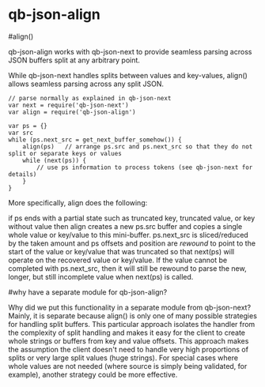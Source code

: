 # qb-json-align

#align()

qb-json-align works with qb-json-next to provide seamless parsing across JSON buffers split at any arbitrary 
point.


While qb-json-next handles splits between values and key-values, align() allows seamless
parsing across any split JSON.

    // parse normally as explained in qb-json-next    
    var next = require('qb-json-next')
    var align = require('qb-json-align')

    var ps = {}
    var src
    while (ps.next_src = get_next_buffer_somehow()) {
        align(ps)   // arrange ps.src and ps.next_src so that they do not split or separate keys or values
        while (next(ps)) {
            // use ps information to process tokens (see qb-json-next for details)
        }
    }

More specifically, align does the following:

   if ps ends with a partial state such as truncated key, truncated value, or key
   without value then align creates a new ps.src buffer and copies a single whole value or key/value to 
   this mini-buffer.  ps.next_src is sliced/reduced by the taken amount and ps offsets
   and position are *rewound* to point to the start of the value or key/value that was 
   truncated so that next(ps) will
   operate on the recovered value or key/value.  If the value cannot be completed with ps.next_src, then
   it will still be rewound to parse the new, longer, but still incomplete value when next(ps) is called.

#why have a separate module for qb-json-align?

Why did we put this functionality in a separate module from qb-json-next?  Mainly, it is separate because align()
is only one of many possible strategies for handling split buffers.  This particular approach isolates the handler
from the complexity of split handling and makes it easy for the client to create whole strings or buffers from key
and value offsets.  This approach makes the assumption the client doesn't need to handle very high 
proportions of splits or very large split values (huge strings).  For special cases where whole
values are not needed (where source is simply being validated, for example), another strategy could be
more effective.